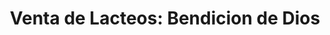 ---
title: "Venta de Lacteos:  Bendicion de Dios"
url: /tonacatepeque/venta-de-lacteos-bendicion-de-dios/
shop: Milch
---